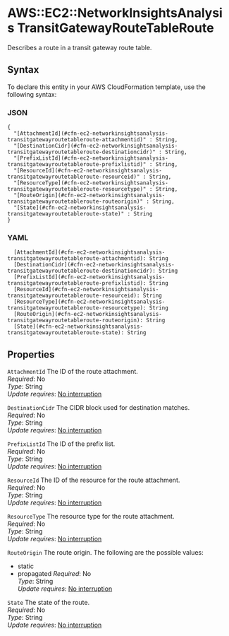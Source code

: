 # AWS::EC2::NetworkInsightsAnalysis TransitGatewayRouteTableRoute<a name="aws-properties-ec2-networkinsightsanalysis-transitgatewayroutetableroute"></a>

Describes a route in a transit gateway route table\.

## Syntax<a name="aws-properties-ec2-networkinsightsanalysis-transitgatewayroutetableroute-syntax"></a>

To declare this entity in your AWS CloudFormation template, use the following syntax:

### JSON<a name="aws-properties-ec2-networkinsightsanalysis-transitgatewayroutetableroute-syntax.json"></a>

```
{
  "[AttachmentId](#cfn-ec2-networkinsightsanalysis-transitgatewayroutetableroute-attachmentid)" : String,
  "[DestinationCidr](#cfn-ec2-networkinsightsanalysis-transitgatewayroutetableroute-destinationcidr)" : String,
  "[PrefixListId](#cfn-ec2-networkinsightsanalysis-transitgatewayroutetableroute-prefixlistid)" : String,
  "[ResourceId](#cfn-ec2-networkinsightsanalysis-transitgatewayroutetableroute-resourceid)" : String,
  "[ResourceType](#cfn-ec2-networkinsightsanalysis-transitgatewayroutetableroute-resourcetype)" : String,
  "[RouteOrigin](#cfn-ec2-networkinsightsanalysis-transitgatewayroutetableroute-routeorigin)" : String,
  "[State](#cfn-ec2-networkinsightsanalysis-transitgatewayroutetableroute-state)" : String
}
```

### YAML<a name="aws-properties-ec2-networkinsightsanalysis-transitgatewayroutetableroute-syntax.yaml"></a>

```
  [AttachmentId](#cfn-ec2-networkinsightsanalysis-transitgatewayroutetableroute-attachmentid): String
  [DestinationCidr](#cfn-ec2-networkinsightsanalysis-transitgatewayroutetableroute-destinationcidr): String
  [PrefixListId](#cfn-ec2-networkinsightsanalysis-transitgatewayroutetableroute-prefixlistid): String
  [ResourceId](#cfn-ec2-networkinsightsanalysis-transitgatewayroutetableroute-resourceid): String
  [ResourceType](#cfn-ec2-networkinsightsanalysis-transitgatewayroutetableroute-resourcetype): String
  [RouteOrigin](#cfn-ec2-networkinsightsanalysis-transitgatewayroutetableroute-routeorigin): String
  [State](#cfn-ec2-networkinsightsanalysis-transitgatewayroutetableroute-state): String
```

## Properties<a name="aws-properties-ec2-networkinsightsanalysis-transitgatewayroutetableroute-properties"></a>

`AttachmentId`  <a name="cfn-ec2-networkinsightsanalysis-transitgatewayroutetableroute-attachmentid"></a>
The ID of the route attachment\.  
*Required*: No  
*Type*: String  
*Update requires*: [No interruption](https://docs.aws.amazon.com/AWSCloudFormation/latest/UserGuide/using-cfn-updating-stacks-update-behaviors.html#update-no-interrupt)

`DestinationCidr`  <a name="cfn-ec2-networkinsightsanalysis-transitgatewayroutetableroute-destinationcidr"></a>
The CIDR block used for destination matches\.  
*Required*: No  
*Type*: String  
*Update requires*: [No interruption](https://docs.aws.amazon.com/AWSCloudFormation/latest/UserGuide/using-cfn-updating-stacks-update-behaviors.html#update-no-interrupt)

`PrefixListId`  <a name="cfn-ec2-networkinsightsanalysis-transitgatewayroutetableroute-prefixlistid"></a>
The ID of the prefix list\.  
*Required*: No  
*Type*: String  
*Update requires*: [No interruption](https://docs.aws.amazon.com/AWSCloudFormation/latest/UserGuide/using-cfn-updating-stacks-update-behaviors.html#update-no-interrupt)

`ResourceId`  <a name="cfn-ec2-networkinsightsanalysis-transitgatewayroutetableroute-resourceid"></a>
The ID of the resource for the route attachment\.  
*Required*: No  
*Type*: String  
*Update requires*: [No interruption](https://docs.aws.amazon.com/AWSCloudFormation/latest/UserGuide/using-cfn-updating-stacks-update-behaviors.html#update-no-interrupt)

`ResourceType`  <a name="cfn-ec2-networkinsightsanalysis-transitgatewayroutetableroute-resourcetype"></a>
The resource type for the route attachment\.  
*Required*: No  
*Type*: String  
*Update requires*: [No interruption](https://docs.aws.amazon.com/AWSCloudFormation/latest/UserGuide/using-cfn-updating-stacks-update-behaviors.html#update-no-interrupt)

`RouteOrigin`  <a name="cfn-ec2-networkinsightsanalysis-transitgatewayroutetableroute-routeorigin"></a>
The route origin\. The following are the possible values:  
+ static
+ propagated
*Required*: No  
*Type*: String  
*Update requires*: [No interruption](https://docs.aws.amazon.com/AWSCloudFormation/latest/UserGuide/using-cfn-updating-stacks-update-behaviors.html#update-no-interrupt)

`State`  <a name="cfn-ec2-networkinsightsanalysis-transitgatewayroutetableroute-state"></a>
The state of the route\.  
*Required*: No  
*Type*: String  
*Update requires*: [No interruption](https://docs.aws.amazon.com/AWSCloudFormation/latest/UserGuide/using-cfn-updating-stacks-update-behaviors.html#update-no-interrupt)